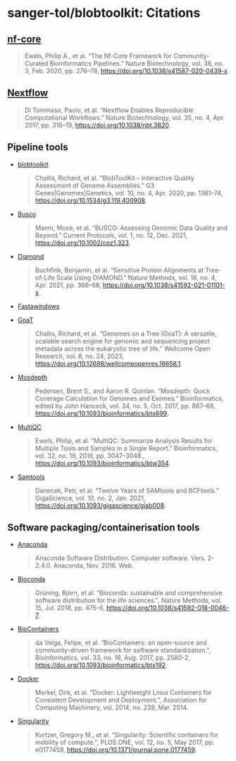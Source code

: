 # sanger-tol/blobtoolkit: Citations

## [nf-core](https://nf-co.re)

> Ewels, Philip A., et al. “The Nf-Core Framework for Community-Curated Bioinformatics Pipelines.” Nature Biotechnology, vol. 38, no. 3, Feb. 2020, pp. 276–78, https://doi.org/10.1038/s41587-020-0439-x.

## [Nextflow](https://www.nextflow.io)

> Di Tommaso, Paolo, et al. “Nextflow Enables Reproducible Computational Workflows.” Nature Biotechnology, vol. 35, no. 4, Apr. 2017, pp. 316–19, https://doi.org/10.1038/nbt.3820.

## Pipeline tools

- [blobtoolkit](https://github.com/blobtoolkit/blobtoolkit)

  > Challis, Richard, et al. “BlobToolKit – Interactive Quality Assessment of Genome Assemblies.” G3 Genes|Genomes|Genetics, vol. 10, no. 4, Apr. 2020, pp. 1361–74, https://doi.org/10.1534/g3.119.400908.

- [Busco](https://gitlab.com/ezlab/busco)

  > Manni, Mosè, et al. “BUSCO: Assessing Genomic Data Quality and Beyond.” Current Protocols, vol. 1, no. 12, Dec. 2021, https://doi.org/10.1002/cpz1.323.

- [Diamond](https://github.com/bbuchfink/diamond)

  > Buchfink, Benjamin, et al. “Sensitive Protein Alignments at Tree-of-Life Scale Using DIAMOND.” Nature Methods, vol. 18, no. 4, Apr. 2021, pp. 366–68, https://doi.org/10.1038/s41592-021-01101-x.

- [Fastawindows](https://github.com/tolkit/fasta_windows)

- [GoaT](https://goat.genomehubs.org)

  > Challis, Richard, et al. “Genomes on a Tree (GoaT): A versatile, scalable search engine for genomic and sequencing project metadata across the eukaryotic tree of life.” Wellcome Open Research, vol. 8, no. 24, 2023, https://doi.org/10.12688/wellcomeopenres.18658.1.

- [Mosdepth](https://github.com/brentp/mosdepth)

  > Pedersen, Brent S., and Aaron R. Quinlan. “Mosdepth: Quick Coverage Calculation for Genomes and Exomes.” Bioinformatics, edited by John Hancock, vol. 34, no. 5, Oct. 2017, pp. 867–68, https://doi.org/10.1093/bioinformatics/btx699.

- [MultiQC](https://multiqc.info)

  > Ewels, Philip, et al. “MultiQC: Summarize Analysis Results for Multiple Tools and Samples in a Single Report.” Bioinformatics, vol. 32, no. 19, 2016, pp. 3047–3048., https://doi.org/10.1093/bioinformatics/btw354.

- [Samtools](https://www.htslib.org)

  > Danecek, Petr, et al. “Twelve Years of SAMtools and BCFtools.” GigaScience, vol. 10, no. 2, Jan. 2021, https://doi.org/10.1093/gigascience/giab008.

## Software packaging/containerisation tools

- [Anaconda](https://anaconda.com)

  > Anaconda Software Distribution. Computer software. Vers. 2-2.4.0. Anaconda, Nov. 2016. Web.

- [Bioconda](https://bioconda.github.io)

  > Grüning, Björn, et al. “Bioconda: sustainable and comprehensive software distribution for the life sciences.", Nature Methods, vol. 15, Jul. 2018, pp. 475-6, https://doi.org/10.1038/s41592-018-0046-7.

- [BioContainers](https://biocontainers.pro)

  > da Veiga, Felipe, et al. “BioContainers: an open-source and community-driven framework for software standardization.", Bioinformatics, vol. 33, no. 16, Aug. 2017, pp. 2580-2, https://doi.org/10.1093/bioinformatics/btx192.

- [Docker](https://www.docker.com)

  > Merkel, Dirk, et al. “Docker: Lightweight Linux Containers for Consistent Development and Deployment.", Association for Computing Machinery, vol. 2014, no. 239, Mar. 2014.

- [Singularity](https://docs.sylabs.io/guides/latest/user-guide/)

  > Kurtzer, Gregory M., et al. “Singularity: Scientific containers for mobility of compute.", PLOS ONE, vol. 12, no. 5, May 2017, pp. e0177459, https://doi.org/10.1371/journal.pone.0177459.
